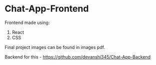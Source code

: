 # Chat-App-Frontend

Frontend made using: 
1. React
2. CSS

Final project images can be found in images pdf.

Backend for this - https://github.com/devanshi345/Chat-App-Backend
